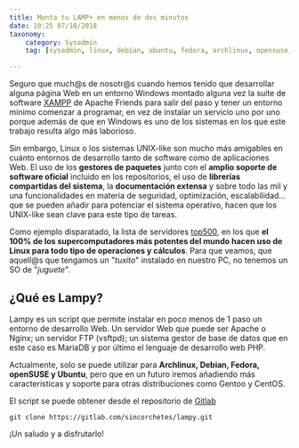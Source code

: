 ```yaml
---
title: Monta tu LAMP+ en menos de dos minutos
date: 10:25 07/10/2018
taxonomy: 
	category: Sysadmin
	tag: [sysadmin, linux, debian, ubuntu, fedora, archlinux, opensuse, apache, nginx, php, vsftpd, mariadb, sql, web, development ]

---
```


Seguro que much@s de nosotr@s cuando hemos tenido que desarrollar alguna página Web en un entorno Windows montado alguna vez la suite de software [XAMPP](https://www.apachefriends.org/index.html?target=_blank) de Apache Friends para salir del paso y tener un entorno mínimo comenzar a programar, en vez de instalar un servicio uno por uno porque además de que en Windows es uno de los sistemas en los que este trabajo resulta algo más laborioso.

Sin embargo, Linux o los sistemas UNIX-like son mucho más amigables en cuánto entornos de desarrollo tanto de software como de aplicaciones Web. El uso de los **gestores de paquetes** junto con el **amplio soporte de software oficial** incluido en los repositorios, el uso de **librerías compartidas del sistema**, la **documentación extensa** y sobre todo las mil y una funcionalidades en materia de seguridad, optimización, escalabilidad... que se pueden añadir para potenciar el sistema operativo, hacen que los UNIX-like sean clave para este tipo de tareas.

Como ejemplo disparatado, la lista de servidores [top500](https://top500.org?target=_blank), en los que **el 100% de los supercomputadores más potentes del mundo hacen uso de Linux para todo tipo de operaciones y cálculos**. Para que veamos, que aquell@s que tengamos un "_tuxito_" instalado en nuestro PC, no tenemos un SO de "_juguete_".

## ¿Qué es Lampy?
Lampy es un script que permite instalar en poco menos de 1 paso un entorno de desarrollo Web. Un servidor Web que puede ser Apache o Nginx; un servidor FTP (vsftpd); un sistema gestor de base de datos que en este caso es MariaDB y por último el lenguaje de desarrollo web PHP.

<script src="https://asciinema.org/a/190993.js" id="asciicast-190993" async></script>

Actualmente, solo se puede utilizar para **Archlinux, Debian, Fedora, openSUSE y Ubuntu**, pero que en un futuro iremos añadiendo más características y soporte para otras distribuciones como Gentoo y CentOS.

El script se puede obtener desde el repositorio de [Gitlab](https://gitlab.com/sincorchetes/lampy?target=_blank)

```
git clone https://gitlab.com/sincorchetes/lampy.git
``` 
¡Un saludo y a disfrutarlo!
